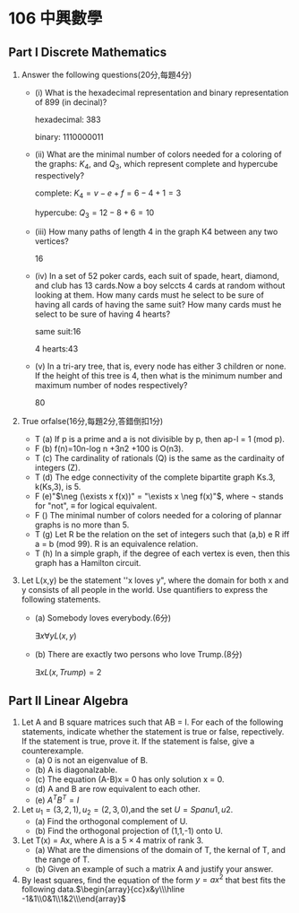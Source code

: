 # 106 中興數學

## Part I Discrete Mathematics

1. Answer the following questions(20分,每題4分)
    - (i) What is the hexadecimal representation and binary representation of 899 (in decinal)?

        hexadecimal: 383

        binary: 1110000011
    - (ii) What are the minimal number of colors needed for a coloring of the graphs: $K_4$, and $Q_3$, which represent complete and hypercube respectively?

        complete: $K_4 = v−e+f = 6-4+1 = 3$

        hypercube: $Q_3 = 12-8+6 = 10$
    - (iii) How many paths of length 4 in the graph K4 between any two vertices?

        16
    - (iv)   In a set of 52 poker cards, each suit of spade, heart, diamond, and club has 13 cards.Now a boy selccts 4 cards at random without looking at them. How many cards must he select to be sure of having all cards of having the same suit? How many cards must he select to be sure of having 4 hearts?

        same suit:16

        4 hearts:43
    - (v) In a tri-ary tree, that is, every node has either 3 children or none. If the height of this tree is 4, then what is the minimum number and maximum number of nodes respectively?

        80

2. True orfalse(16分,每題2分,答錯倒扣1分)
    - T (a) If p is a prime and a is not divisible by p, then ap-l = 1 (mod p).
    - F (b) f(n)=10n-log n +3n2 +100 is O(n3).
    - T (c) The cardinality of rationals (Q) is the same as the cardinaity of integers (Z).
    - T (d) The edge connectivity of the complete bipartite graph Ks.3, k(Ks,3), is 5.
    - F (e)"$\neg (\exists x f(x))" = "\exists x \neg f(x)"$, where $\neg$ stands for "not", $\equiv$ for logical equivalent.
    - F ()  The minimal number of colors needed for a coloring of plannar graphs is no more than 5.
    - T (g) Let R be the relation on the set of integers such that (a,b) e R iff a = b (mod 99). R is an equivalence relation.
    - T (h) In a simple graph, if the degree of each vertex is even, then this graph has a Hamilton circuit.

03. Let L(x,y) be the statement ''x loves y", where the domain for both x and y consists of all people in the world. Use quantifiers to express the following statements.
    - (a) Somebody loves everybody.(6分)

        $\exists x \forall y L(x,y)$
    - (b) There are exactly two persons who love Trump.(8分)

        $\exists x L(x,Trump) = 2$

## Part II Linear Algebra

1. Let A and B square matrices such that AB = I. For each of the following statements, indicate whether the statement is true or  false, repectively. If the statement is true, prove it. If the statement is false, give a counterexample.
    - (a) 0 is not an eigenvalue of B.
    - (b) A is diagonalzable.
    - (c) The equation (A-B)x = 0 has only solution x = 0.
    - (d) A and B are row equivalent to each other.
    - (e) $A^TB^T = I$
2. Let $u_1 = (3,2,1), u_2 = (2,3,0)$,and the set $U = Span{u1,u2}$.
    - (a) Find the orthogonal complement of U.
    - (b) Find the orthogonal projection of (1,1,-1) onto U.
3. Let T(x) = Ax, where A is a $5 \times 4$ matrix of rank 3.
    - (a) What are the dimensions of the domain of T, the kernal of T, and the range of T.
    - (b) Given an example of such a matrix A and justify your answer.
4. By least squares, find the equation of the form $y = ax^2$ that best fits the following data.$\begin{array}{cc}x&y\\\hline -1&1\\0&1\\1&2\\\end{array}$
